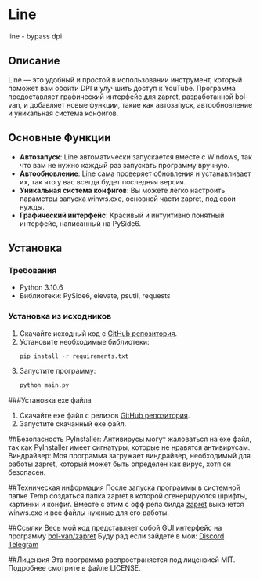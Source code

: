 # Line
line - bypass dpi

## Описание

Line — это удобный и простой в использовании инструмент, который поможет вам обойти DPI и улучшить доступ к YouTube. Программа предоставляет графический интерфейс для zapret, разработанной bol-van, и добавляет новые функции, такие как автозапуск, автообновление и уникальная система конфигов.

## Основные Функции

- **Автозапуск**: Line автоматически запускается вместе с Windows, так что вам не нужно каждый раз запускать программу вручную.
- **Автообновление**: Line сама проверяет обновления и устанавливает их, так что у вас всегда будет последняя версия.
- **Уникальная система конфигов**: Вы можете легко настроить параметры запуска winws.exe, основной части zapret, под свои нужды.
- **Графический интерфейс**: Красивый и интуитивно понятный интерфейс, написанный на PySide6.

## Установка

### Требования
- Python 3.10.6
- Библиотеки: PySide6, elevate, psutil, requests

### Установка из исходников

1. Скачайте исходный код с [GitHub репозитория](#).
2. Установите необходимые библиотеки:
   ```bash
   pip install -r requirements.txt
   ```
3. Запустите программу:
   ```bash
   python main.py
   ```

###Установка exe файла
1. Скачайте exe файл с релизов [GitHub репозитория](https://github.com/Read1dno/Line/releases/tag/v1.0.0).
2. Запустите скачанный exe файл.

##Безопасность
PyInstaller: Антивирусы могут жаловаться на exe файл, так как PyInstaller имеет сигнатуры, которые не нравятся антивирусам.
Виндрайвер: Моя программа загружает виндрайвер, необходимый для работы zapret, который может быть определен как вирус, хотя он безопасен.

##Техническая информация
После запуска программы в системной папке Temp создаться папка zapret в которой сгенерируются шрифты, картинки и конфиг. Вместе с этим с офф репа билда [zapret](https://github.com/bol-van/zapret-win-bundle) выкачется winws.exe и все файлы нужные для его работы.

##Ссылки
Весь мой код представляет собой GUI интерфейс на программу [bol-van/zapret](https://github.com/bol-van/zapret)
Буду рад если зайдете в мои:
[Discord](https://discord.gg/n89PDURbTg)
[Telegram](https://t.me/bloomofficialyt)

##Лицензия
Эта программа распространяется под лицензией MIT. Подробнее смотрите в файле LICENSE.
